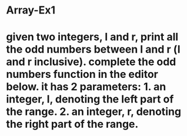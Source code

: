 # Array-Ex1
# given two integers, l and r, print all the odd numbers between l and r (l and r inclusive). complete the odd numbers function in the editor below. it has 2 parameters: 1. an integer, l, denoting the left part of the range. 2. an integer, r, denoting the right part of the range.
